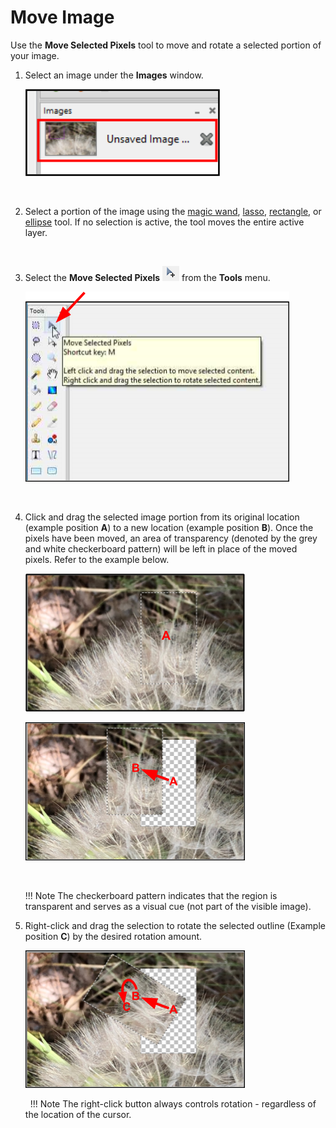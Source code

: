 # Move Image
Use the **Move Selected Pixels** tool to move and rotate a selected portion of your image.  

1. Select an image under the **Images** window.  

     ![Image Window select image](img/selectimageflower.png)  

    &nbsp; 
 
  
2. Select a portion of the image using the [magic wand](wand.md), [lasso](lasso.md), [rectangle](rectangle.md), or [ellipse](ellipse.md) tool. If no selection is active, the tool moves the entire active layer.
 
    &nbsp; 

3. Select the **Move Selected Pixels** ![Move Selection Tool](img/overview/movepix.png) from the **Tools** menu.

     ![Select Move Selection Tool](img/selectmoveselectedpixels.png)  
 
    &nbsp;

3. Click and drag the selected image portion from its original location (example position **A**) to a new location (example position **B**). Once the pixels have been moved, an area of transparency (denoted by the grey and white checkerboard pattern) will be left in place of the moved pixels. Refer to the example below.  

    ![Move selected image](img/movepixelsa.png)  

    ![Move selected image partly](img/movepixelsb.png)  
 
    &nbsp;

    !!! Note 
        The checkerboard pattern indicates that the region is transparent and serves as a visual cue (not part of the visible image).

4.  Right-click and drag the selection to rotate the selected outline (Example position **C**) by the desired rotation amount.  

    ![Move selected image final](img/movepixelsc.png)  
 
    &nbsp;
!!! Note 
    The right-click button always controls rotation - regardless of the location of the cursor.  
